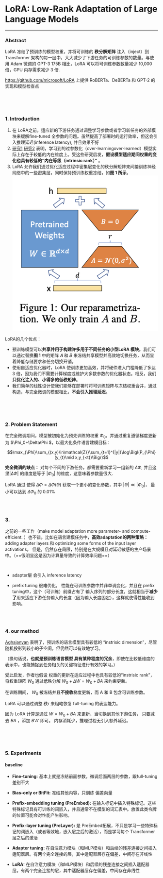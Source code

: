 # LoRA: Low-Rank Adaptation of Large Language Models

---

### Abstract

LoRA 冻结了预训练的模型权重，并将可训练的 **秩分解矩阵** 注入（inject）到 Transformer 架构的每一层中，大大减少了下游任务的可训练参数的数量。与使用 Adam 微调的 GPT-3 175B 相比，LoRA 可以将可训练参数数量减少 10,000 倍，GPU 内存需求减少 3 倍.

https://github.com/microsoft/LoRA 上提供 RoBERTa、DeBERTa 和 GPT-2 的实现和模型检查点



<br>
<br>
<br>



### 1. Introduction

1. 在 LoRA之前，适应新的下游任务通过调整学习参数或者学习新任务的外部模块来缓解fine-tuned 全参数的问题。虽然提高了部署时的运行效率，但这会引入推理延迟(inference latency), 并且效果不好
2. [研究1](http://arxiv.org/abs/1804.08838) [研究2](http://arxiv.org/abs/2012.13255) 表明，学习到的过参数化（over-learningover-learned）模型实际上存在于较低的内在维度上。受这些研究启发，**假设模型适应期间权重的变化也具有较低的“内在等级（intrinsic rank）”** 。
3. LoRA 允许我们通过优化适应过程中密集层变化的秩分解矩阵来间接训练神经网络中的一些密集层，同时保持预训练权重冻结，如**图 1 所示**。
![alt text](image.png)


LoRA的几个优点：
- 预训练模型可以**共享并用于构建许多用于不同任务的小型LoRA 模块**。我们可以通过替换**图 1** 中的矩阵 𝐴 和 𝐵 来冻结共享模型并高效地切换任务，从而显着降低存储要求和任务切换开销。
- 使用自适应优化器时，LoRA 使训练更加高效，并将硬件进入门槛降低了多达 3 倍，因为我们不需要计算梯度或维护大多数参数的优化器状态。相反，我们**只优化注入的、小得多的低秩矩阵**。
- 我们简单的线性设计使我们能够在部署时将可训练矩阵与冻结权重合并，通过构造，与完全微调的模型相比，**不会引入推理延迟**。


<br>
<br>
<br>


### 2. Problem Statement

在完全微调期间，模型被初始化为预先训练的权重 $\Phi_0$，并通过重复遵循梯度更新为 $\Phi_0+\Delta\Phi $，以最大化条件语言建模目标：

$$\max_{\Phi}\sum_{(x,y)\in\mathcal{Z}}\sum_{t=1}^{|y|}\log\Bigl(P_{\Phi}(y_{t}\mid x,y_{<t})\Bigr)$$


**完全微调的缺点：**
对每个不同的下游任务，都需要重新学习一组新的 $\Delta\Phi$, 并且这里$|\Delta\Phi|$ 的维度是等于 $|\Phi_0|$ 的维度，这意味着参数量很大.


LoRA 通过 使得 $\Delta\Phi=\Delta\Phi(\Theta)$ 获取一个更小的变化参数，其中 $\left|\Theta\right|\ll\left|\Phi_0\right|$， 最小可以达到 $\Delta\Phi_0$ 的 0.01%


<br>
<br>


### 3. 

之前的一些工作（make model adaptation more parameter- and compute-efficient. ）也不错。比如在语言建模任务中，**高效adaptation的两种策略：** adding adapter layers  和 optimizing some forms of the input layer activations。 但是，仍然存在局限，特别是在大规模且对延迟敏感的生产场景中。（==很明显这是因为计算量导致的计算效率问题==）

<br>

- adapter层 会引入 inference latency
  
- prefix tuning 很难优化， 性能在可训练参数中并非单调变化，并且在 prefix tuning中，这个（可训练）前缀占有了 输入序列的部分长度，这就相当于**减少了**用来适应下游任务输入的长度（因为输入长度固定），这样就使得性能收到影响。




<br>
<br>



### 4. our method
[Aghajanyan](http://arxiv.org/abs/2012.13255) 表明了，预训练的语言模型具有较低的 “instrisic dimension”，尽管随机投影到较小的子空间，但仍然可以有效地学习。

（换句话说，**也就是预训练语言模型 具有某种程度的冗余**，即使在比较低维度的表示中，也能捕捉到任务相关的关键特征进行有效的学习。）

受此启发，作者也假设 权重的更新在适应过程中也具有较低的“instrisic rank”，将权重矩阵 $W_0$ 通过低秩分解 $W_0 + \Delta W = W_0 + BA$ 来约束更新。

在训练期间， $W_0$ 被冻结并且**不接收**梯度更新，而 A 和 B 包含可训练参数。

LoRA 可以通过调整 秩r 来粗略恢复 full-tuning 的表达能力。

因为 LoRA 计算是通过 $W = W_0 + BA$ 来更新，当切换到其他下游任务， 只要减去 $BA$ ，添加 $B'A'$ 即可。 内存消耗少，推理过程无引入额外延迟。


<br>
<br>
<br>



### 5. Experiments

#### baseline

- **Fine-tuning:** 基本上就是冻结前面参数，微调后面两层的参数，跟full-tuning 差别不大
  
- **Bias-only or BitFit:** 冻结其他内容，只训练 偏差向量
  
- **Prefix-embedding tuning (PreEmbed):** 在输入标记中插入特殊标记。这些特殊标记具有可训练的词嵌入，并且通常不在模型的词汇表中。放置此类令牌的位置可能会对性能产生影响。
  
- **Prefix-layer tuning (PreLayer):** 是 PreEmbed拓展，不只是学习一些特殊标记的词嵌入（或者等效地，嵌入层之后的激活），而是学习每个 Transformer 层之后的激活

- **Adapter tuning:**  在自注意力模块（和MLP模块）和后续的残差连接之间插入适配器层。有两个完全连接的层，其中适配器层存在偏差，中间存在非线性

- **LoRA:** 在自注意力模块（和MLP模块）和后续的残差连接之间插入适配器层。有两个完全连接的层，其中适配器层存在偏差，中间存在非线性


